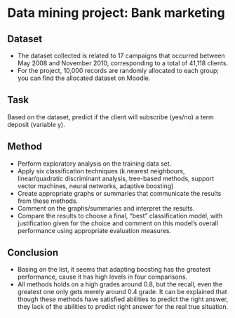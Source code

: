 # Data mining project: Bank marketing

## Dataset
- The dataset collected is related to 17 campaigns that occurred between May 2008 and November 2010,
corresponding to a total of 41,118 clients.
- For the project, 10,000 records are randomly allocated to each group; you can find the allocated dataset on
Moodle.

## Task
Based on the dataset, predict if the client will subscribe (yes/no) a term deposit (variable y).

## Method
- Perform exploratory analysis on the training data set.
- Apply six classification techniques (k.nearest neighbours, linear/quadratic discriminant analysis, tree-based methods, support vector machines, neural networks, adaptive boosting)
- Create appropriate graphs or summaries that communicate the results from these methods.
- Comment on the graphs/summaries and interpret the results.
- Compare the results to choose a final, “best” classification model, with justification given for the choice and comment on this model’s overall performance using appropriate evaluation measures.

## Conclusion
- Basing on the list, it seems that adapting boosting has the greatest performance, cause it has high levels in four comparisons. 
- All methods holds on a high grades around 0.8, but the recall, even the greatest one only gets merely around 0.4 grade. It can be explained that though these methods have satisfied abilities to predict the right answer, they lack of the abilities to predict right answer for the real true situation.
